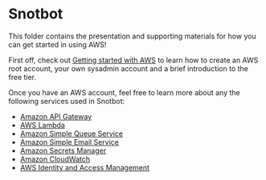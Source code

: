 # Snotbot

This folder contains the presentation and supporting materials for how you can get started in using AWS!

First off, check out [Getting started with AWS](Getting%20started%20with%AWS.md) to learn how to create an AWS root account, your own sysadmin account and a brief introduction to the free tier.

Once you have an AWS account, feel free to learn more about any the following services used in Snotbot:

- [Amazon API Gateway](Amazon%20%API%20Gateway.md)
- [AWS Lambda]()
- [Amazon Simple Queue Service]()
- [Amazon Simple Email Service]()
- [Amazon Secrets Manager]()
- [Amazon CloudWatch]()
- [AWS Identity and Access Management]()
